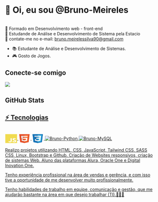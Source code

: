 <h1> <br> 👋 Oi, eu sou @Bruno-Meireles</br></h1>

  <br>🔭 Formado em Desenvolvimento web - front-end</br>
  🔭 Estudande de Análise e Desenvolvimento de Sistema pela Estacio
   <br> 💬 contate-me no e-mail: bruno.meirelessilva90@gmail.com</br>
- 📚 Estudante de  Análise e Desenvolvimento de Sistemas.
- 🎮 Gosto de Jogos.

 
 ## Conecte-se comigo
 
<div> 

  <a href="https://www.linkedin.com/in/bruno-meireles-dev-front-end/" target="_blank"><img src="https://img.shields.io/badge/-LinkedIn-%230077B5?style=for-the-badge&logo=linkedin&logoColor=white" target="_blank"></a> 
 
</div>

## GitHub Stats

<div align="center">
  <a href="https://github.com/Bruno-Meireles">

  
</div>

## ⚡ Tecnologias

<div style="display: inline_block"><br>
  <img align="center" alt="Bruno-Js" height="30" width="40" src="https://raw.githubusercontent.com/devicons/devicon/master/icons/javascript/javascript-plain.svg">
  <img align="center" alt="Bruno-HTML"  height="30" width="40" src="https://raw.githubusercontent.com/devicons/devicon/master/icons/html5/html5-original.svg">
  <img align="center" alt="Bruno-CSS" height="30" width="40" src="https://raw.githubusercontent.com/devicons/devicon/master/icons/css3/css3-original.svg">
  <img align="center" alt="Bruno-Python" height="30" width="40" src="https://cdn.jsdelivr.net/gh/devicons/devicon/icons/python/python-original.svg" />
  <img align="center" alt="Bruno-MySQL" height="30" width= 40" src="https://img.icons8.com/color/48/000000/mysql-logo.png"/>
  

</div>



Realizo projetos utilizando HTML, CSS, JavaScript, Tailwind CSS, SASS CSS, Linux, Bootstrap e  Github. Criação de Websites responsivos, criação de sistemas Web. Aluno das plataformas Alura, Oracle One e Digital Inovation One.

Tenho experiência profissional na área de vendas e gerência, e com isso tive a oportunidade de me desenvolver muito profissionalmente. 

Tenho habilidades de trabalho em equipe, comunicação e gestão, que me ajudarão bastante na área em que desejo trabalhar (TI).🧑🏻‍💻

<!---
Bruno-Meireles/Bruno-Meireles é um repositório ✨ especial ✨ porque seu `README.md` (este arquivo) aparece no seu perfil do GitHub.
Você pode clicar no link Visualizar para dar uma olhada nas suas alterações.
--->
